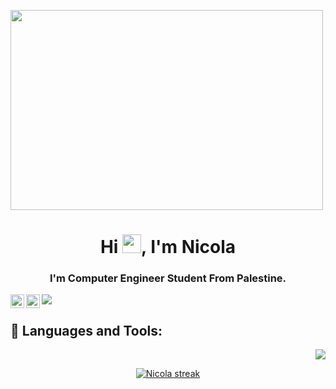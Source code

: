 <a href="#"><img width="500" height="320" src="https://i.imgur.com/wr5oHiN.gif" height="175px"/></a>

<h1 align="center">Hi <img src="https://raw.githubusercontent.com/MartinHeinz/MartinHeinz/master/wave.gif" width="30px">, I'm Nicola</h1>
<h3 align="center">I'm Computer Engineer Student From Palestine.</h3>

</a>
<a href="https://twitter.com/nicolalinoo">
  <img align="left" alt="Nicola Abu Shaibeh | Twitter" width="22px" src="https://raw.githubusercontent.com/peterthehan/peterthehan/master/assets/twitter.svg" />
</a>
<a href="https://www.linkedin.com/in/nicolaabushaibeh/">
  <img align="left" alt="Nicola's LinkedIN" width="22px" src="https://raw.githubusercontent.com/peterthehan/peterthehan/master/assets/linkedin.svg" />
</a>

![](https://visitor-badge.glitch.me/badge?page_id=NicolaLino.NicolaLino)

## 🚀 Languages and Tools:

<p align="right"> 
    <a href="https://www.python.org" target="_blank"> <img src="https://img.icons8.com/color/48/000000/python.png"/> </a> 
    <!-- <a style="padding-right:8px;" href="https://www.cprogramming.com/" target="_blank"> <img src="https://raw.githubusercontent.com/devicons/devicon/2ae2a900d2f041da66e950e4d48052658d850630/icons/c/c-original.svg"/> </a>  -->
   
</p>


<p align="center">
    <a href="https://github.com/NicolaLino/github-readme-streak-stats">
        <img title="🔥 Get streak stats for your profile at git.io/streak-stats" alt="Nicola streak" src="http://github-readme-streak-stats.herokuapp.com?user=NicolaLino&theme=holi-theme&hide_border=true&date_format=M%20j%5B%2C%20Y%5D"/>
    </a>
</p>

